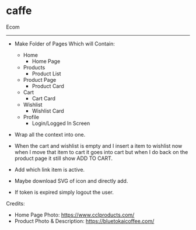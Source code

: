 # caffe

Ecom

---

-   Make Folder of Pages Which will Contain:
    -   Home
        -   Home Page
    -   Products
        -   Product List
    -   Product Page
        -   Product Card
    -   Cart
        -   Cart Card
    -   Wishlist
        -   Wishlist Card
    -   Profile
        -   Login/Logged In Screen
-   Wrap all the context into one.

-   When the cart and wishlist is empty and I insert a item to wishlist now when I move that item to cart it goes into cart but when I do back on the product page it still show ADD TO CART.

-   Add which link item is active.

-   Maybe download SVG of icon and directly add.

-   If token is expired simply logout the user.

Credits:

-   Home Page Photo: https://www.cclproducts.com/
-   Product Photo & Description: https://bluetokaicoffee.com/
